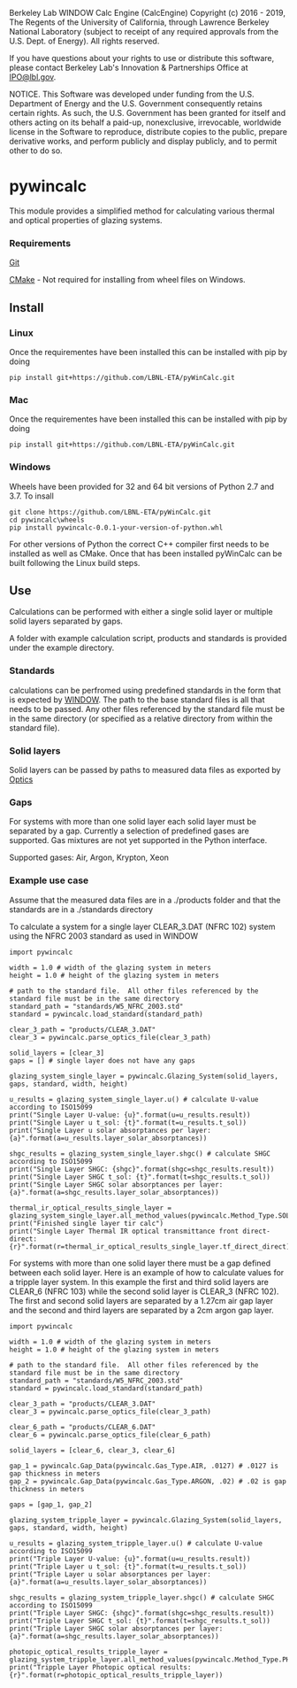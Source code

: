 Berkeley Lab WINDOW Calc Engine (CalcEngine) Copyright (c) 2016 - 2019, The Regents of the University of California, through Lawrence Berkeley National Laboratory (subject to receipt of any required approvals from the U.S. Dept. of Energy).  All rights reserved.

If you have questions about your rights to use or distribute this software, please contact Berkeley Lab's Innovation & Partnerships Office at IPO@lbl.gov.

NOTICE.  This Software was developed under funding from the U.S. Department of Energy and the U.S. Government consequently retains certain rights.  As such, the U.S. Government has been granted for itself and others acting on its behalf a paid-up, nonexclusive, irrevocable, worldwide license in the Software to reproduce, distribute copies to the public, prepare derivative works, and perform publicly and display publicly, and to permit other to do so.


# pywincalc

This module provides a simplified method for calculating various thermal and optical properties of glazing systems.


### Requirements
[Git](https://git-scm.com/)

[CMake](https://cmake.org/) - Not required for installing from wheel files on Windows.

## Install

### Linux
Once the requirementes have been installed this can be installed with pip by doing

` pip install git+https://github.com/LBNL-ETA/pyWinCalc.git `

### Mac
Once the requirementes have been installed this can be installed with pip by doing

` pip install git+https://github.com/LBNL-ETA/pyWinCalc.git `

### Windows
Wheels have been provided for 32 and 64 bit versions of Python 2.7 and 3.7.  To insall

```
git clone https://github.com/LBNL-ETA/pyWinCalc.git
cd pywincalc\wheels
pip install pywincalc-0.0.1-your-version-of-python.whl
```

For other versions of Python the correct C++ compiler first needs to be installed as well as CMake.  Once that has been installed pyWinCalc can be built following the Linux build steps.

## Use
Calculations can be performed with either a single solid layer or multiple solid layers separated by gaps.

A folder with example calculation script, products and standards is provided under the example directory.

### Standards
calculations can be perfromed using predefined standards in the form that is expected by [WINDOW](https://windows.lbl.gov/software/window).  The path to the base standard files is all that needs to be passed.  Any other files referenced by the standard file must be in the same directory (or specified as a relative directory from within the standard file).

### Solid layers
Solid layers can be passed by paths to measured data files as exported by [Optics](https://windows.lbl.gov/software/optics)

### Gaps
For systems with more than one solid layer each solid layer must be separated by a gap.  Currently a selection of predefined gases are supported.  Gas mixtures are not yet supported in the Python interface.

Supported gases:  Air, Argon, Krypton, Xeon

### Example use case
Assume that the measured data files are in a ./products folder and that the standards are in a ./standards directory

To calculate a system for a single layer CLEAR_3.DAT (NFRC 102) system using the NFRC 2003 standard as used in WINDOW
```
import pywincalc

width = 1.0 # width of the glazing system in meters
height = 1.0 # height of the glazing system in meters

# path to the standard file.  All other files referenced by the standard file must be in the same directory
standard_path = "standards/W5_NFRC_2003.std" 
standard = pywincalc.load_standard(standard_path)

clear_3_path = "products/CLEAR_3.DAT"
clear_3 = pywincalc.parse_optics_file(clear_3_path)

solid_layers = [clear_3]
gaps = [] # single layer does not have any gaps

glazing_system_single_layer = pywincalc.Glazing_System(solid_layers, gaps, standard, width, height)

u_results = glazing_system_single_layer.u() # calculate U-value according to ISO15099
print("Single Layer U-value: {u}".format(u=u_results.result))
print("Single Layer u t_sol: {t}".format(t=u_results.t_sol))
print("Single Layer u solar absorptances per layer: {a}".format(a=u_results.layer_solar_absorptances))

shgc_results = glazing_system_single_layer.shgc() # calculate SHGC according to ISO15099
print("Single Layer SHGC: {shgc}".format(shgc=shgc_results.result))
print("Single Layer SHGC t_sol: {t}".format(t=shgc_results.t_sol))
print("Single Layer SHGC solar absorptances per layer: {a}".format(a=shgc_results.layer_solar_absorptances))

thermal_ir_optical_results_single_layer = glazing_system_single_layer.all_method_values(pywincalc.Method_Type.SOLAR)
print("Finished single layer tir calc")
print("Single Layer Thermal IR optical transmittance front direct-direct: {r}".format(r=thermal_ir_optical_results_single_layer.tf_direct_direct))
```

For systems with more than one solid layer there must be a gap defined between each solid layer. Here is an example of how to calculate values for a tripple layer system.  In this example the first and third solid layers are CLEAR\_6 (NFRC 103) while the second solid layer is CLEAR\_3 (NFRC 102).  The first and second solid layers are separated by a 1.27cm air gap layer and the second and third layers are separated by a 2cm argon gap layer.

```
import pywincalc

width = 1.0 # width of the glazing system in meters
height = 1.0 # height of the glazing system in meters

# path to the standard file.  All other files referenced by the standard file must be in the same directory
standard_path = "standards/W5_NFRC_2003.std" 
standard = pywincalc.load_standard(standard_path)

clear_3_path = "products/CLEAR_3.DAT"
clear_3 = pywincalc.parse_optics_file(clear_3_path)

clear_6_path = "products/CLEAR_6.DAT"
clear_6 = pywincalc.parse_optics_file(clear_6_path)

solid_layers = [clear_6, clear_3, clear_6]

gap_1 = pywincalc.Gap_Data(pywincalc.Gas_Type.AIR, .0127) # .0127 is gap thickness in meters
gap_2 = pywincalc.Gap_Data(pywincalc.Gas_Type.ARGON, .02) # .02 is gap thickness in meters

gaps = [gap_1, gap_2] 

glazing_system_tripple_layer = pywincalc.Glazing_System(solid_layers, gaps, standard, width, height)

u_results = glazing_system_tripple_layer.u() # calculate U-value according to ISO15099
print("Triple Layer U-value: {u}".format(u=u_results.result))
print("Triple Layer u t_sol: {t}".format(t=u_results.t_sol))
print("Triple Layer u solar absorptances per layer: {a}".format(a=u_results.layer_solar_absorptances))

shgc_results = glazing_system_tripple_layer.shgc() # calculate SHGC according to ISO15099
print("Triple Layer SHGC: {shgc}".format(shgc=shgc_results.result))
print("Triple Layer SHGC t_sol: {t}".format(t=shgc_results.t_sol))
print("Triple Layer SHGC solar absorptances per layer: {a}".format(a=shgc_results.layer_solar_absorptances))

photopic_optical_results_tripple_layer = glazing_system_tripple_layer.all_method_values(pywincalc.Method_Type.PHOTOPIC)
print("Tripple Layer Photopic optical results: {r}".format(r=photopic_optical_results_tripple_layer))
```
